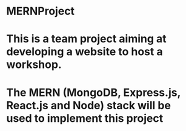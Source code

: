 # MERNProject
  # This is a team project aiming at developing a website to host a workshop.
  # The MERN (MongoDB, Express.js, React.js and Node) stack will be used to implement this project
